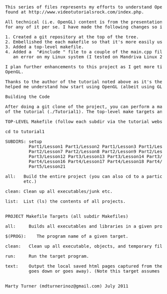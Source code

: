 <pre>
This series of files represents my efforts to understand OpenGL using a (quite good) tutorial 
found at http://www.videotutorialsrock.com/index.php.

All technical (i.e. OpenGL) content is from the presentation; I can take absolutely no credit 
for any of it per se. I have made the following changes so it would be more portable using git:

1. Created a git repository at the top of the tree.
2. Embellished the each makefile so that it's more easily used from a top-level makefile.
3. Added a top-level makefile.
4. Added a  "#include <string.h>" file to a couple of the main.cpp files because GCC returned 
   an error on my Linux system (I tested on Mandriva Linux 2010.2 and Mac OS X 10.6).

I plan further enhancements to this project as I get more time and a better understanding of 
OpenGL.

Thanks to the author of the tutorial noted above as it's the first one I've found that really
helped me understand how start using OpenGL (albeit using GLUT on top of OpenGL).

Building the Code

After doing a git clone of the project, you can perform a make (all implied) at the top level 
of the tutorial (./Tutorial1). The top-level make targets and project strict is as follows:

TOP-LEVEL Makefile (follow each subdir via the tutorial website table of contents):

cd to tutorial1

SUBDIRS: setup 
         Part1/Lesson1 Part1/Lesson2 Part1/Lesson3 Part1/Lesson4 Part1/Lesson5 Part1/Lesson6 
         Part2/Lesson7 Part2/Lesson8 Part2/Lesson9 Part2/Lesson10 Part2/Lesson11             
         Part3/Lesson12 Part3/Lesson13 Part3/Lesson14 Part3/Lesson15                         
         Part4/Lesson16 Part4/Lesson17 Part4/Lesson18 Part4/Lesson19 Part4/Lesson20          
         Part5/Lesson21

all:   Build the entire project (you can also cd to a particular directory to focus on running it
       etc.)

clean: Clean up all executables/junk etc.

list:  List (ls) the contents of all projects.


PROJECT Makefile Targets (all subdir Makefiles)

all:     Builds all executables and libraries in a given project (the default target)

$(PROG):	The program name of a given target.

clean:   Clean up all executable, objects, and temporary files.

run:     Run the target program.

text:    Output the local saved html pages captured from the webiste (in case the webiste ever
         goes down or goes away). (Note this target assumes a $(BROWSER) variable of "firefox".


Marty Turner (mdturnerinoz@gmail.com) July 2011



</pre>
